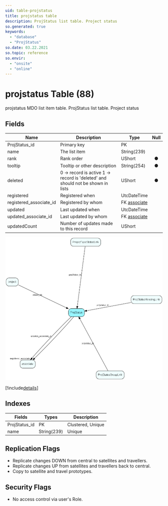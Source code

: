 ```yaml
---
uid: table-projstatus
title: projstatus table
description: ProjStatus list table. Project status
so.generated: true
keywords:
  - "database"
  - "ProjStatus"
so.date: 03.22.2021
so.topic: reference
so.envir:
  - "onsite"
  - "online"
---
```


# projstatus Table (88)

projstatus MDO list item table.
ProjStatus list table. Project status

## Fields

| Name | Description | Type | Null |
|------|-------------|------|:----:|
|ProjStatus\_id|Primary key|PK| |
|name|The list item|String(239)| |
|rank|Rank order|UShort|&#x25CF;|
|tooltip|Tooltip or other description|String(254)|&#x25CF;|
|deleted|0 -&gt; record is active 1 -&gt; record is &apos;deleted&apos; and should not be shown in lists|UShort|&#x25CF;|
|registered|Registered when|UtcDateTime| |
|registered\_associate\_id|Registered by whom|FK [associate](associate.md)| |
|updated|Last updated when|UtcDateTime| |
|updated\_associate\_id|Last updated by whom|FK [associate](associate.md)| |
|updatedCount|Number of updates made to this record|UShort| |


![ProjStatus table relationship diagram](./media/ProjStatus.png)

[!include[details](./includes/ProjStatus.md)]

## Indexes

| Fields | Types | Description |
|--------|-------|-------------|
|ProjStatus\_id |PK |Clustered, Unique |
|name |String(239) |Unique |

## Replication Flags

* Replicate changes DOWN from central to satellites and travellers.
* Replicate changes UP from satellites and travellers back to central.
* Copy to satellite and travel prototypes.

## Security Flags

* No access control via user's Role.

